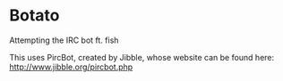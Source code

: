 Botato
======

Attempting the IRC bot ft. fish

This uses PircBot, created by Jibble, whose website can be found here: http://www.jibble.org/pircbot.php